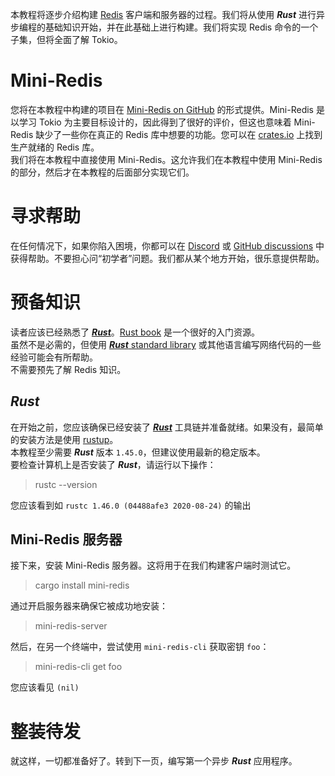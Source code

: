 本教程将逐步介绍构建 [Redis](https://redis.io/) 客户端和服务器的过程。我们将从使用 ***Rust*** 进行异步编程的基础知识开始，并在此基础上进行构建。我们将实现 Redis 命令的一个子集，但将全面了解 Tokio。


# Mini-Redis
您将在本教程中构建的项目在 [Mini-Redis on GitHub](https://github.com/tokio-rs/mini-redis) 的形式提供。Mini-Redis 是以学习 Tokio 为主要目标设计的，因此得到了很好的评价，但这也意味着 Mini-Redis 缺少了一些你在真正的 Redis 库中想要的功能。您可以在 [crates.io](https://crates.io/) 上找到生产就绪的 Redis 库。                     
我们将在本教程中直接使用 Mini-Redis。这允许我们在本教程中使用 Mini-Redis 的部分，然后才在本教程的后面部分实现它们。


# 寻求帮助
在任何情况下，如果你陷入困境，你都可以在 [Discord](https://discord.gg/tokio) 或 [GitHub discussions](https://github.com/tokio-rs/tokio/discussions) 中获得帮助。不要担心问“初学者”问题。我们都从某个地方开始，很乐意提供帮助。


# 预备知识
读者应该已经熟悉了 ***[Rust](https://rust-lang.org/)***。[Rust book](https://doc.rust-lang.org/book/) 是一个很好的入门资源。               
虽然不是必需的，但使用 [***Rust*** standard library](https://doc.rust-lang.org/std/) 或其他语言编写网络代码的一些经验可能会有所帮助。                   
不需要预先了解 Redis 知识。          

## ***Rust***
在开始之前，您应该确保已经安装了 ***[Rust](https://www.rust-lang.org/tools/install)*** 工具链并准备就绪。如果没有，最简单的安装方法是使用 [rustup](https://rustup.rs/)。             
本教程至少需要 ***Rust*** 版本 `1.45.0`，但建议使用最新的稳定版本。           
要检查计算机上是否安装了 ***Rust***，请运行以下操作：
>rustc --version

您应该看到如 `rustc 1.46.0 (04488afe3 2020-08-24)` 的输出

## Mini-Redis 服务器
接下来，安装 Mini-Redis 服务器。这将用于在我们构建客户端时测试它。
>cargo install mini-redis

通过开启服务器来确保它被成功地安装：
>mini-redis-server

然后，在另一个终端中，尝试使用 `mini-redis-cli` 获取密钥 `foo`：
>mini-redis-cli get foo

您应该看见 `(nil)` 


# 整装待发
就这样，一切都准备好了。转到下一页，编写第一个异步 ***Rust*** 应用程序。